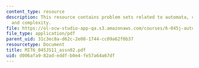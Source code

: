 ```yaml
---
content_type: resource
description: This resource contains problem sets related to automata, computability,
  and complexity.
file: https://ol-ocw-studio-app-qa.s3.amazonaws.com/courses/6-045j-automata-computability-and-complexity-spring-2011/d006afa982adeddfb0e4fe57a64a67df_MIT6_045JS11_assn02.pdf
file_type: application/pdf
parent_uid: 31c3ec8a-d62c-2e08-1744-cc09a62f0b37
resourcetype: Document
title: MIT6_045JS11_assn02.pdf
uid: d006afa9-82ad-eddf-b0e4-fe57a64a67df
---
```


